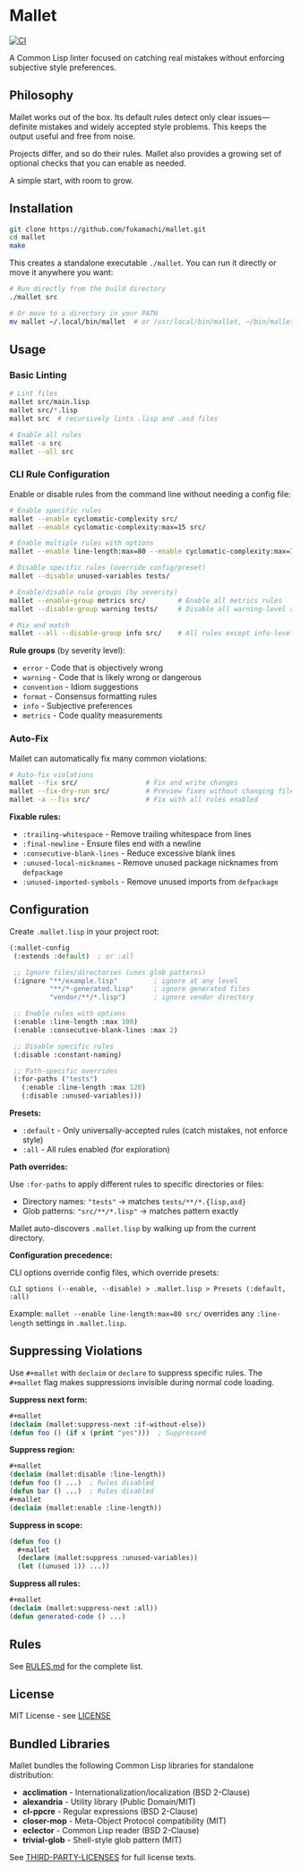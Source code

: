 # Mallet

[![CI](https://github.com/fukamachi/mallet/actions/workflows/ci.yml/badge.svg)](https://github.com/fukamachi/mallet/actions/workflows/ci.yml)

A Common Lisp linter focused on catching real mistakes without enforcing subjective style preferences.

## Philosophy

Mallet works out of the box. Its default rules detect only clear issues—definite mistakes and widely accepted style problems. This keeps the output useful and free from noise.

Projects differ, and so do their rules. Mallet also provides a growing set of optional checks that you can enable as needed.

A simple start, with room to grow.

## Installation

```bash
git clone https://github.com/fukamachi/mallet.git
cd mallet
make
```

This creates a standalone executable `./mallet`. You can run it directly or move it anywhere you want:

```bash
# Run directly from the build directory
./mallet src

# Or move to a directory in your PATH
mv mallet ~/.local/bin/mallet  # or /usr/local/bin/mallet, ~/bin/mallet, etc.
```

## Usage

### Basic Linting

```bash
# Lint files
mallet src/main.lisp
mallet src/*.lisp
mallet src  # recursively lints .lisp and .asd files

# Enable all rules
mallet -a src
mallet --all src
```

### CLI Rule Configuration

Enable or disable rules from the command line without needing a config file:

```bash
# Enable specific rules
mallet --enable cyclomatic-complexity src/
mallet --enable cyclomatic-complexity:max=15 src/

# Enable multiple rules with options
mallet --enable line-length:max=80 --enable cyclomatic-complexity:max=10 src/

# Disable specific rules (override config/preset)
mallet --disable unused-variables tests/

# Enable/disable rule groups (by severity)
mallet --enable-group metrics src/        # Enable all metrics rules
mallet --disable-group warning tests/     # Disable all warning-level rules

# Mix and match
mallet --all --disable-group info src/    # All rules except info-level
```

**Rule groups** (by severity level):
- `error` - Code that is objectively wrong
- `warning` - Code that is likely wrong or dangerous
- `convention` - Idiom suggestions
- `format` - Consensus formatting rules
- `info` - Subjective preferences
- `metrics` - Code quality measurements

### Auto-Fix

Mallet can automatically fix many common violations:

```bash
# Auto-fix violations
mallet --fix src/                 # Fix and write changes
mallet --fix-dry-run src/         # Preview fixes without changing files
mallet -a --fix src/              # Fix with all rules enabled
```

**Fixable rules:**
- `:trailing-whitespace` - Remove trailing whitespace from lines
- `:final-newline` - Ensure files end with a newline
- `:consecutive-blank-lines` - Reduce excessive blank lines
- `:unused-local-nicknames` - Remove unused package nicknames from `defpackage`
- `:unused-imported-symbols` - Remove unused imports from `defpackage`

## Configuration

Create `.mallet.lisp` in your project root:

```lisp
(:mallet-config
 (:extends :default)  ; or :all

 ;; Ignore files/directories (uses glob patterns)
 (:ignore "**/example.lisp"         ; ignore at any level
          "**/*-generated.lisp"     ; ignore generated files
          "vendor/**/*.lisp")       ; ignore vendor directory

 ;; Enable rules with options
 (:enable :line-length :max 100)
 (:enable :consecutive-blank-lines :max 2)

 ;; Disable specific rules
 (:disable :constant-naming)

 ;; Path-specific overrides
 (:for-paths ("tests")
   (:enable :line-length :max 120)
   (:disable :unused-variables)))
```

**Presets:**

- `:default` - Only universally-accepted rules (catch mistakes, not enforce style)
- `:all` - All rules enabled (for exploration)

**Path overrides:**

Use `:for-paths` to apply different rules to specific directories or files:
- Directory names: `"tests"` → matches `tests/**/*.{lisp,asd}`
- Glob patterns: `"src/**/*.lisp"` → matches pattern exactly

Mallet auto-discovers `.mallet.lisp` by walking up from the current directory.

**Configuration precedence:**

CLI options override config files, which override presets:

```
CLI options (--enable, --disable) > .mallet.lisp > Presets (:default, :all)
```

Example: `mallet --enable line-length:max=80 src/` overrides any `:line-length` settings in `.mallet.lisp`.

## Suppressing Violations

Use `#+mallet` with `declaim` or `declare` to suppress specific rules. The `#+mallet` flag makes suppressions invisible during normal code loading.

**Suppress next form:**
```lisp
#+mallet
(declaim (mallet:suppress-next :if-without-else))
(defun foo () (if x (print "yes")))  ; Suppressed
```

**Suppress region:**
```lisp
#+mallet
(declaim (mallet:disable :line-length))
(defun foo () ...)  ; Rules disabled
(defun bar () ...)  ; Rules disabled
#+mallet
(declaim (mallet:enable :line-length))
```

**Suppress in scope:**
```lisp
(defun foo ()
  #+mallet
  (declare (mallet:suppress :unused-variables))
  (let ((unused 1)) ...))
```

**Suppress all rules:**
```lisp
#+mallet
(declaim (mallet:suppress-next :all))
(defun generated-code () ...)
```

## Rules

See [RULES.md](RULES.md) for the complete list.

## License

MIT License - see [LICENSE](LICENSE)

## Bundled Libraries

Mallet bundles the following Common Lisp libraries for standalone distribution:

- **acclimation** - Internationalization/localization (BSD 2-Clause)
- **alexandria** - Utility library (Public Domain/MIT)
- **cl-ppcre** - Regular expressions (BSD 2-Clause)
- **closer-mop** - Meta-Object Protocol compatibility (MIT)
- **eclector** - Common Lisp reader (BSD 2-Clause)
- **trivial-glob** - Shell-style glob pattern (MIT)

See [THIRD-PARTY-LICENSES](THIRD-PARTY-LICENSES) for full license texts.
